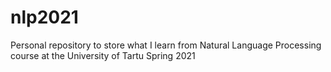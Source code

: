 # nlp2021
Personal repository to store what I learn from Natural Language Processing course at the University of Tartu Spring 2021
